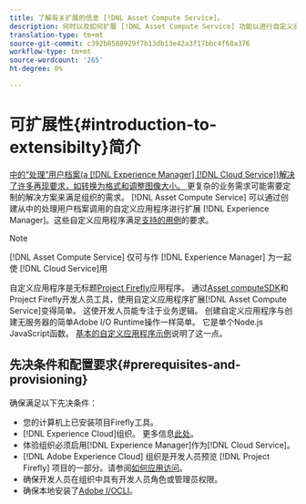 ```yaml
---
title: 了解有关扩展的信息 [!DNL Asset Compute Service]。
description: 何时以及如何扩展 [!DNL Asset Compute Service] 功能以进行自定义资产处理。
translation-type: tm+mt
source-git-commit: c392b8588929f7b13db13e42a3f17bbc4f68a376
workflow-type: tm+mt
source-wordcount: '265'
ht-degree: 0%

---
```



# 可扩展性{#introduction-to-extensibilty}简介

[中的“处理”用户档案(a [!DNL Experience Manager]  [!DNL Cloud Service])解决了许多再现要求，如转换为格式和调整图像大小。 ](https://experienceleague.adobe.com/docs/experience-manager-cloud-service/assets/asset-microservices-overview.html)更复杂的业务需求可能需要定制的解决方案来满足组织的需求。 [!DNL Asset Compute Service] 可以通过创建从中的处理用户档案调用的自定义应用程序进行扩展 [!DNL Experience Manager]。这些自定义应用程序满足[支持的用例](https://experienceleague.adobe.com/docs/experience-manager-cloud-service/assets/manage/asset-microservices-configure-and-use.html)的要求。

>[!NOTE]
>
>[!DNL Asset Compute Service] 仅可与作 [!DNL Experience Manager] 为一起使 [!DNL Cloud Service]用

自定义应用程序是无标题[Project Firefly](https://github.com/AdobeDocs/project-firefly)应用程序。 通过[Asset computeSDK](https://github.com/adobe/asset-compute-sdk)和Project Firefly开发人员工具，使用自定义应用程序扩展[!DNL Asset Compute Service]变得简单。 这使开发人员能专注于业务逻辑。 创建自定义应用程序与创建无服务器的简单Adobe I/O Runtime操作一样简单。 它是单个Node.js JavaScript函数。 [基本的自定义应用程序示例](https://github.com/adobe/asset-compute-example-workers/blob/master/projects/worker-basic/worker-basic.js)说明了这一点。

## 先决条件和配置要求{#prerequisites-and-provisioning}

确保满足以下先决条件：

* 您的计算机上已安装项目Firefly工具。
* [!DNL Experience Cloud]组织。 更多信息[此处](https://github.com/AdobeDocs/project-firefly/blob/master/getting_started/setup.md#acquire-access-and-credentials)。
* 体验组织必须启用[!DNL Experience Manager]作为[!DNL Cloud Service]。
* [!DNL Adobe Experience Cloud] 组织是开发人员预览 [!DNL Project Firefly] 项目的一部分。请参阅[如何应用访问](https://github.com/AdobeDocs/project-firefly/blob/master/overview/getting_access.md)。
* 确保开发人员在组织中具有开发人员角色或管理员权限。
* 确保本地安装了[Adobe I/OCLI](https://github.com/adobe/aio-cli)。

<!-- TBD for later:

* What all accesses and licenses are required?
* What all permissions are required to create, debug, and deploy custom applications?
* How do developers get access and provision the required apps?
* What is repository management?
* Anything on security and data transfer?
* What about handling personal or sensitive information?
* Custom application SLA is dependent on SLAs of various services it depends on.
* Document how the devs can get to know the KPIs of their custom applications. The KPIs are dependent on the performance at Adobe's side, amongst other things.
-->
